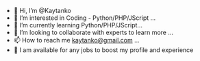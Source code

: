 - 👋 Hi, I’m @Kaytanko
- 👀 I’m interested in Coding - Python/PHP/JScript ...
- 🌱 I’m currently learning Python/PHP/JScript...
- 💞️ I’m looking to collaborate with experts to learn more ...
- 📫 How to reach me kaytanko@gmail.com ...
- 💞️ I am available for any jobs to boost my profile and experience
<!---
Kaytanko/Kaytanko is a ✨ special ✨ repository because its `README.md` (this file) appears on your GitHub profile.
You can click the Preview link to take a look at your changes.
--->
